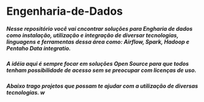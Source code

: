 # Engenharia-de-Dados

##### Nesse repositório você vai cncontrar soluções para Engharia de dados como instalação, utilização e integração de diversar tecnologias, linguagens e ferramentas dessa área como: Airflow, Spark, Hadoop e Pentaho Data integratio.

##### A idéia aqui é sempre focar em soluções Open Source para que todos tenham possibilidade de acesso sem se preocupar com licenças de uso.

##### Abaixo trago projetos que possam te ajudar com a utilização de diversas tecnologias. w
